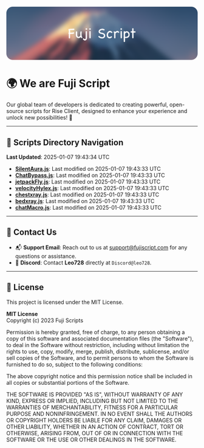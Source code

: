 ![Banner](.github/b.webp)

# 🌍 **We are Fuji Script**

Our global team of developers is dedicated to creating powerful, open-source scripts for Rise Client, designed to enhance your experience and unlock new possibilities! 🌟

---
<!-- SCRIPTS_NAVIGATION_START -->
## 📂 **Scripts Directory Navigation**

**Last Updated**: 2025-01-07 19:43:34 UTC

- **[SilentAura.js](scripts/SilentAura.js)**: Last modified on 2025-01-07 19:43:33 UTC
- **[ChatBypass.js](scripts/ChatBypass.js)**: Last modified on 2025-01-07 19:43:33 UTC
- **[jetpackFly.js](scripts/jetpackFly.js)**: Last modified on 2025-01-07 19:43:33 UTC
- **[velocityHylex.js](scripts/velocityHylex.js)**: Last modified on 2025-01-07 19:43:33 UTC
- **[chestxray.js](scripts/chestxray.js)**: Last modified on 2025-01-07 19:43:33 UTC
- **[bedxray.js](scripts/bedxray.js)**: Last modified on 2025-01-07 19:43:33 UTC
- **[chatMacro.js](scripts/chatMacro.js)**: Last modified on 2025-01-07 19:43:33 UTC

<!-- SCRIPTS_NAVIGATION_END -->

---

## 💬 **Contact Us**  
- 📬 **Support Email**: Reach out to us at [support@fujiscript.com](mailto:support@fujiscript.com) for any questions or assistance.  
- 💬 **Discord**: Contact **Leo728** directly at `Discord@leo728`.

---

## 📜 **License**

This project is licensed under the MIT License.  

**MIT License**  
Copyright (c) 2023 Fuji Scripts  

Permission is hereby granted, free of charge, to any person obtaining a copy of this software and associated documentation files (the "Software"), to deal in the Software without restriction, including without limitation the rights to use, copy, modify, merge, publish, distribute, sublicense, and/or sell copies of the Software, and to permit persons to whom the Software is furnished to do so, subject to the following conditions:  

The above copyright notice and this permission notice shall be included in all copies or substantial portions of the Software.  

THE SOFTWARE IS PROVIDED "AS IS", WITHOUT WARRANTY OF ANY KIND, EXPRESS OR IMPLIED, INCLUDING BUT NOT LIMITED TO THE WARRANTIES OF MERCHANTABILITY, FITNESS FOR A PARTICULAR PURPOSE AND NONINFRINGEMENT. IN NO EVENT SHALL THE AUTHORS OR COPYRIGHT HOLDERS BE LIABLE FOR ANY CLAIM, DAMAGES OR OTHER LIABILITY, WHETHER IN AN ACTION OF CONTRACT, TORT OR OTHERWISE, ARISING FROM, OUT OF OR IN CONNECTION WITH THE SOFTWARE OR THE USE OR OTHER DEALINGS IN THE SOFTWARE.  
